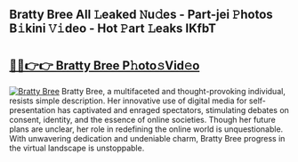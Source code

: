 ## Bratty Bree All 𝙻eaked 𝙽u𝚍es - Part-jei 𝙿hotos B𝚒kini 𝚅𝚒deo - Hot 𝙿art 𝙻eaks IKfbT

# <h2><a href="http://ld6qh03.urlbe.top/?page=Bratty+Bree">🔗🔗👉👉 Bratty Bree P𝚑oto𝚜Vid𝚎o</a></h2>

[![Bratty Bree](https://i.imgur.com/eBuTRDB.gif)](http://ld6qh03.urlbe.top/?page=Bratty+Bree)
Bratty Bree, a multifaceted and thought-provoking individual, resists simple description. Her innovative use of digital media for self-presentation has captivated and enraged spectators, stimulating debates on consent, identity, and the essence of online societies. Though her future plans are unclear, her role in redefining the online world is unquestionable. With unwavering dedication and undeniable charm, Bratty Bree progress in the virtual landscape is unstoppable.
